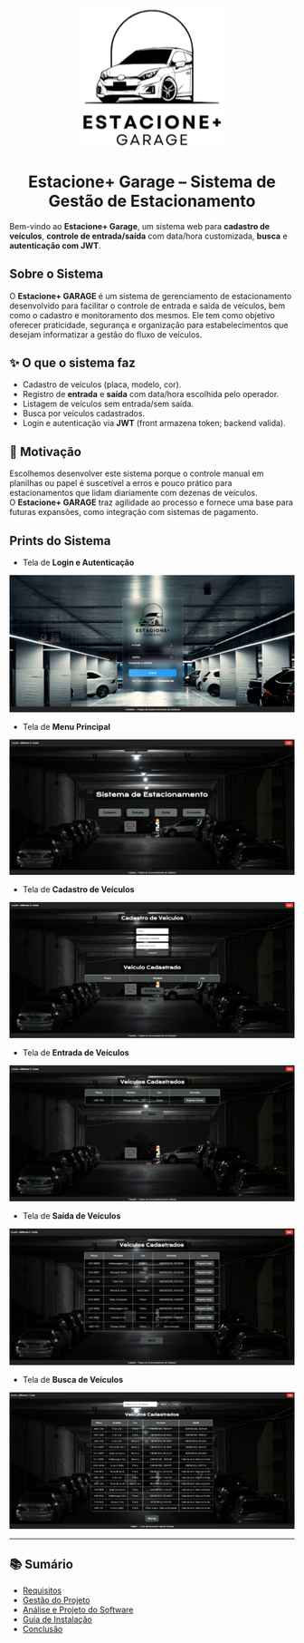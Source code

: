 <p align="center">
  <img src="https://github.com/JeffersonCCosta/Sistema-de-Estacionamento/blob/main/docs/img/logo-projeto.png?raw=true" alt="Logo Estacione+ GARAGE" width="250">
</p>

<h1 align="center">Estacione+ Garage – Sistema de Gestão de Estacionamento</h1>

Bem-vindo ao **Estacione+ Garage**, um sistema web para **cadastro de veículos**, **controle de entrada/saída** com data/hora customizada, **busca** e **autenticação com JWT**.

## Sobre o Sistema
O **Estacione+ GARAGE** é um sistema de gerenciamento de estacionamento desenvolvido para facilitar o controle de entrada e saída de veículos, bem como o cadastro e monitoramento dos mesmos.
Ele tem como objetivo oferecer praticidade, segurança e organização para estabelecimentos que desejam informatizar a gestão do fluxo de veículos.  

## ✨ O que o sistema faz
- Cadastro de veículos (placa, modelo, cor).
- Registro de **entrada** e **saída** com data/hora escolhida pelo operador.
- Listagem de veículos sem entrada/sem saída.
- Busca por veículos cadastrados.
- Login e autenticação via **JWT** (front armazena token; backend valida).

## 🎯 Motivação
Escolhemos desenvolver este sistema porque o controle manual em planilhas ou papel é suscetível a erros e pouco prático para estacionamentos que lidam diariamente com dezenas de veículos.  
O **Estacione+ GARAGE** traz agilidade ao processo e fornece uma base para futuras expansões, como integração com sistemas de pagamento.  

## Prints do Sistema
- Tela de **Login e Autenticação**

![Login](https://github.com/JeffersonCCosta/Sistema-de-Estacionamento/blob/main/docs/img/tela-login.png?raw=true)

- Tela de **Menu Principal**

![Menu Principal](https://github.com/JeffersonCCosta/Sistema-de-Estacionamento/blob/main/docs/img/tela-principal.png?raw=true)

- Tela de **Cadastro de Veículos**

![Cadastro](https://github.com/JeffersonCCosta/Sistema-de-Estacionamento/blob/main/docs/img/tela-cadastrar-veiculo.png?raw=true)

- Tela de **Entrada de Veículos**

![Entrada](https://github.com/JeffersonCCosta/Sistema-de-Estacionamento/blob/main/docs/img/tela-registrar-entrada.png?raw=true)

- Tela de **Saída de Veículos**

![Saída](https://github.com/JeffersonCCosta/Sistema-de-Estacionamento/blob/main/docs/img/tela-registrar-saida.png?raw=true)

- Tela de **Busca de Veículos**

![Busca](https://github.com/JeffersonCCosta/Sistema-de-Estacionamento/blob/main/docs/img/tela-buscar.png?raw=true)


---

## 📚 Sumário
- [Requisitos](https://github.com/JeffersonCCosta/Sistema-de-Estacionamento/wiki/Requisitos)
- [Gestão do Projeto](https://github.com/JeffersonCCosta/Sistema-de-Estacionamento/wiki/Gest%C3%A3o-do-Projeto)
- [Análise e Projeto do Software](https://github.com/JeffersonCCosta/Sistema-de-Estacionamento/wiki/An%C3%A1lise-e-Projeto-do-Software)
- [Guia de Instalação]()
- [Conclusão](https://github.com/JeffersonCCosta/Sistema-de-Estacionamento/wiki/Conclus%C3%A3o)
